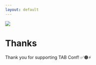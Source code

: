 ```yaml
---
layout: default
---
```


<a><img src="assets/img/nogood/stickers/NG_TABConf_FullColor_OffWhite.png"></a>

# Thanks

Thank you for supporting TAB Conf! ✅🟠⚡️